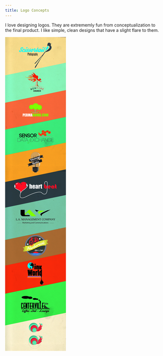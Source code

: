 ```yaml
---
title: Logo Concepts
---
```


I love designing logos. They are extrememly fun from conceptualization to the final product. I like simple, clean designs that have a slight flare to them.

![Logos](assets/img/work/proj-4/logos.jpg)